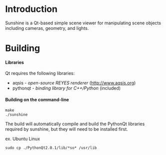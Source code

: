 # Introduction

Sunshine is a Qt-based simple scene viewer for manipulating scene objects including cameras, geometry, and lights.  

# Building

#### Libraries
Qt requires the following libraries:
* aqsis - _open-source REYES renderer_ (http://www.aqsis.org)
* pythonqt - _binding library for C++/Python_ (included)

#### Building on the command-line
```qmake
make
./sunshine
```

The build will automatically compile and build the PythonQt libraries required by sunshine, but they will need to be installed first.  

ex. Ubuntu Linux

```sudo cp ./PythonQt2.0.1/src/*.h /usr/include
sudo cp ./PythonQt2.0.1/lib/*so* /usr/lib
```
